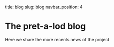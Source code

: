 title: blog
slug: blog
navbar_position: 4

# The pret-a-lod blog
Here we share the more recents news of the project
